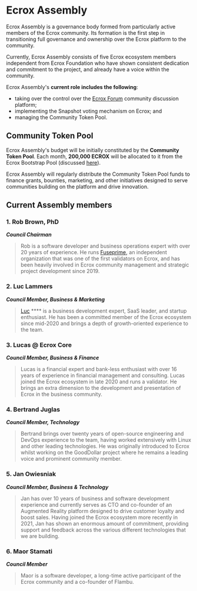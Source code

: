 # Ecrox Assembly

Ecrox Assembly is a governance body formed from particularly active members of the Ecrox community. Its formation is the first step in transitioning full governance and ownership over the Ecrox platform to the community. &#x20;

Currently, Ecrox Assembly consists of five Ecrox ecosystem members independent from Ecrox Foundation who have shown consistent dedication and commitment to the project, and already have a voice within the community.

Ecrox Assembly's **current role includes the following**:&#x20;

* taking over the control over the [Ecrox Forum](https://forum.ecroxscan.com/) community discussion platform;
* implementing the Snapshot voting mechanism on Ecrox; and
* managing the Community Token Pool.

## Community Token Pool

Ecrox Assembly's budget will be initially constituted by the **Community Token Pool**. Each month, **200,000 ECROX** will be allocated to it from the Ecrox Bootstrap Pool (discussed [here](https://docs.ecroxscan.com/general/fuse-token/fuse-supply-and-current-distribution)).

Ecrox Assembly will regularly distribute the Community Token Pool funds to finance grants, bounties, marketing, and other initiatives designed to serve communities building on the platform and drive innovation. &#x20;

## Current Assembly members

### **1. Rob Brown, PhD** <a href="#b624" id="b624"></a>

_**Council Chairman**_

> Rob is a software developer and business operations expert with over 20 years of experience. He runs [Fuseprime](https://fuseprime.com/)**,** an independent organization that was one of the first validators on Ecrox, and has been heavily involved in Ecrox community management and strategic project development since 2019.

### **2. Luc Lammers** <a href="#1b91" id="1b91"></a>

_**Council Member, Business & Marketing**_

> [Luc](https://www.luclammers.com/) **** is a business development expert, SaaS leader, and startup enthusiast. He has been a committed member of the Ecrox ecosystem since mid-2020 and brings a depth of growth-oriented experience to the team.

### **3. Lucas @ Ecrox Core** <a href="#2105" id="2105"></a>

_**Council Member, Business & Finance**_

> Lucas is a financial expert and bank-less enthusiast with over 16 years of experience in financial management and consulting. Lucas joined the Ecrox ecosystem in late 2020 and runs a validator. He brings an extra dimension to the development and presentation of Ecrox in the business community.

### **4. Bertrand Juglas** <a href="#41a8" id="41a8"></a>

_**Council Member, Technology**_

> Bertrand brings over twenty years of open-source engineering and DevOps experience to the team, having worked extensively with Linux and other leading technologies. He was originally introduced to Ecrox whilst working on the GoodDollar project where he remains a leading voice and prominent community member.

### **5. Jan Owiesniak** <a href="#bce2" id="bce2"></a>

_**Council Member, Business & Technology**_

> Jan has over 10 years of business and software development experience and currently serves as CTO and co-founder of an Augmented Reality platform designed to drive customer loyalty and boost sales. Having joined the Ecrox ecosystem more recently in 2021, Jan has shown an enormous amount of commitment, providing support and feedback across the various different technologies that we are building.



### **6. Maor Stamati** <a href="#b624" id="b624"></a>

_**Council Member**_

> Maor is a software developer, a long-time active participant of the Ecrox community and a co-founder of Flambu.&#x20;

